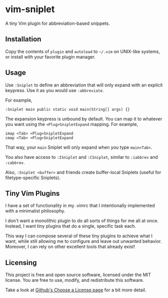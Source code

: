 # vim-sniplet

A tiny Vim plugin for abbreviation-based snippets.

## Installation

Copy the contents of `plugin` and `autoload` to `~/.vim` on UNIX-like systems,
or install with your favorite plugin manager.

## Usage

Use `:Sniplet` to define an abbreviation that will only expand with an explicit
keypress. Use it as you would use `:abbreviate`.

For example,

```vim
:Sniplet main public static void main(String[] args) {}
```

The expansion keypress is unbound by default. You can map it to whatever you
want using the `<Plug>SnipletExpand` mapping. For example,

```vim
imap <Tab> <Plug>SnipletExpand
cmap <Tab> <Plug>SnipletExpand
```

That way, your `main` Sniplet will only expand when you type `main<Tab>`.

You also have access to `:ISniplet` and `:CSniplet`, similar to `:iabbrev` and
`:cabbrev`.

Also, `:Sniplet <buffer>` and friends create buffer-local Sniplets (useful for
filetype-specific Sniplets).

## Tiny Vim Plugins

I have a set of functionality in my .vimrc that I intentionally implemented with
a minimalist philosophy.

I don't want a monolithic plugin to do all sorts of things for me all at once.
Instead, I want tiny plugins that do a single, specific task each.

This way I can compose several of these tiny plugins to achieve what I want,
while still allowing me to configure and leave out unwanted behavior. Moreover,
I can rely on other excellent tools that already exist!

## Licensing

This project is free and open source software, licensed under the MIT license.
You are free to use, modify, and redistribute this software.

Take a look at [Github's Choose a License page](https://choosealicense.com/licenses/mit/) for a bit more detail.
